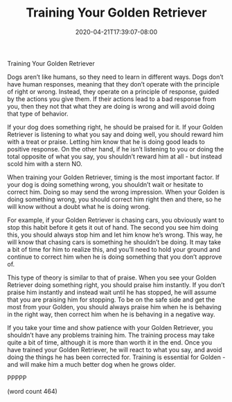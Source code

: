 ﻿---
title: "Training Your Golden Retriever"
date: 2020-04-21T17:39:07-08:00
description: "Golden-Retriever Tips for Web Success"
featured_image: "/images/Golden-Retriever.jpg"
tags: ["Golden Retriever"]
---

Training Your Golden Retriever

Dogs aren’t like humans, so they need to learn in different ways.  Dogs don’t have human responses, meaning that they don’t operate with the principle of right or wrong.  Instead, they operate on a principle of response, guided by the actions you give them.  If their actions lead to a bad response from you, then they not that what they are doing is wrong and will avoid doing that type of behavior.

If your dog does something right, he should be praised for it.  If your Golden Retriever is listening to what you say and doing well, you should reward him with a treat or praise.  Letting him know that he is doing good leads to positive response.  On the other hand, if he isn’t listening to you or doing the total opposite of what you say, you shouldn’t reward him at all - but instead scold him with a stern NO.

When training your Golden Retriever, timing is the most important factor.  If your dog is doing something wrong, you shouldn’t wait or hesitate to correct him. Doing so may send the wrong impression.  When your Golden is doing something wrong, you should correct him right then and there, so he will know without a doubt what he is doing wrong.

For example, if your Golden Retriever is chasing cars, you obviously want to stop this habit before it gets it out of hand.  The second you see him doing this, you should always stop him and let him know he’s wrong.  This way, he will know that chasing cars is something he shouldn’t be doing.  It may take a bit of time for him to realize this, and you’ll need to hold your ground and continue to correct him when he is doing something that you don’t approve of.

This type of theory is similar to that of praise.  When you see your Golden Retriever doing something right, you should praise him instantly.  If you don’t praise him instantly and instead wait until he has stopped, he will assume that you are praising him for stopping.  To be on the safe side and get the most from your Golden, you should always praise him when he is behaving in the right way, then correct him when he is behaving in a negative way.

If you take your time and show patience with your Golden Retriever, you shouldn’t have any problems training him.  The training process may take quite a bit of time, although it is more than worth it in the end.  Once you have trained your Golden Retriever, he will react to what you say, and avoid doing the things he has been corrected for.  Training is essential for Golden - and will make him a much better dog when he grows older.

PPPPP

(word count 464)
